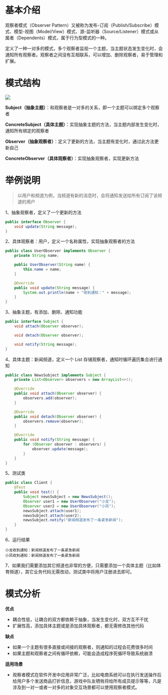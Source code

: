 # 基本介绍

观察者模式（Observer Pattern）又被称为发布-订阅（Publish/Subscribe）模式、模型-视图（Model/View）模式、源-监听器（Source/Listener）模式或从属者（Dependents）模式，属于行为型模式的一种。

定义了一种一对多的模式，多个观察者监视一个主题，当主题状态发生变化时，会通知所有观察者。观察者之间没有互相联系，可以增加、删除观察者，易于管理和扩展。

# 模式结构

![](https://gitee.com/songjilong/FigureBed/raw/master/img/20200503223030.png)

**Subject（抽象主题）**：和观察者是一对多的关系，即一个主题可以绑定多个观察者

**ConcreteSubject（具体主题）**：实现抽象主题的方法，当主题内部发生变化时，通知所有绑定的观察者

**Observer（抽象观察者）**：定义了更新的方法，当主题有变化时，通过此方法更新自己

**ConcreteObserver（具体观察者）**：实现抽象观察者，实现更新方法

# 举例说明

> 以用户和频道为例，当频道有新的消息时，会将通知发送给所有订阅了该频道的用户

1、抽象观察者，定义了一个更新的方法

```java
public interface Observer {
    void update(String message);
}
```

2、具体观察者：用户，定义一个名称属性，实现抽象观察者的方法

```java
public class UserObserver implements Observer {
    private String name;

    public UserObserver(String name) {
        this.name = name;
    }

    @Override
    public void update(String message) {
        System.out.println(name + "收到通知：" + message);
    }
}
```

3、抽象主题，有添加、删除、通知功能

```java
public interface Subject {
    void attach(Observer observer);

    void detach(Observer observer);

    void notify(String message);
}
```

4、具体主题：新闻频道，定义一个 List 存储观察者，通知时循环遍历集合进行通知

```java
public class NewsSubject implements Subject {
    private List<Observer> observers = new ArrayList<>();

    @Override
    public void attach(Observer observer) {
        observers.add(observer);
    }

    @Override
    public void detach(Observer observer) {
        observers.remove(observer);
    }

    @Override
    public void notify(String message) {
        for (Observer observer : observers) {
            observer.update(message);
        }
    }
}
```

5、测试类

```java
public class Client {
    @Test
    public void test() {
        Subject newsSubject = new NewsSubject();
        Observer user1 = new UserObserver("小龙");
        Observer user2 = new UserObserver("小凤");
        newsSubject.attach(user1);
        newsSubject.attach(user2);
        newsSubject.notify("新闻频道发布了一条紧急新闻");
    }
}
```

6、运行结果

```
小龙收到通知：新闻频道发布了一条紧急新闻
小凤收到通知：新闻频道发布了一条紧急新闻
```

7、如果我们需要添加其它频道也非常的方便，只需要添加一个具体主题（比如体育频道），其它业务代码无需改动，测试类中将用户注册进去即可。

# 模式分析

**优点**

- 耦合性低，让耦合的双方都依赖于抽象，当发生变化时，双方互不干扰
- 扩展性高，添加具体主题或是添加具体观察者，都无需修改其他代码

**缺点**

- 如果一个主题有很多直接或间接的观察者，则通知的过程会花费很多时间
- 如果主题和观察者之间有循环依赖，可能会造成程序死循环导致系统崩溃

**适用场景** 

- 观察者模式在软件开发中应用非常广泛，比如电商系统可以在执行发送操作后给用户多个发送商品打折信息，游戏中队友牺牲将给所有成员提示等等，凡是涉及到一对一或者一对多的对象交互场景都可以使用观察者模式。


